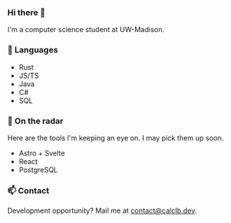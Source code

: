 ### Hi there 👋

I'm a computer science student at UW-Madison. 

### 💬 Languages
- Rust
- JS/TS
- Java
- C#
- SQL

### 🔭 On the radar
Here are the tools I'm keeping an eye on. I may pick them up soon.
- Astro + Svelte
- React
- PostgreSQL

### 📫 Contact
Development opportunity? Mail me at contact@calclb.dev.
